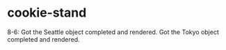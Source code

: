 # cookie-stand

8-6: Got the Seattle object completed and rendered.
Got the Tokyo object completed and rendered.